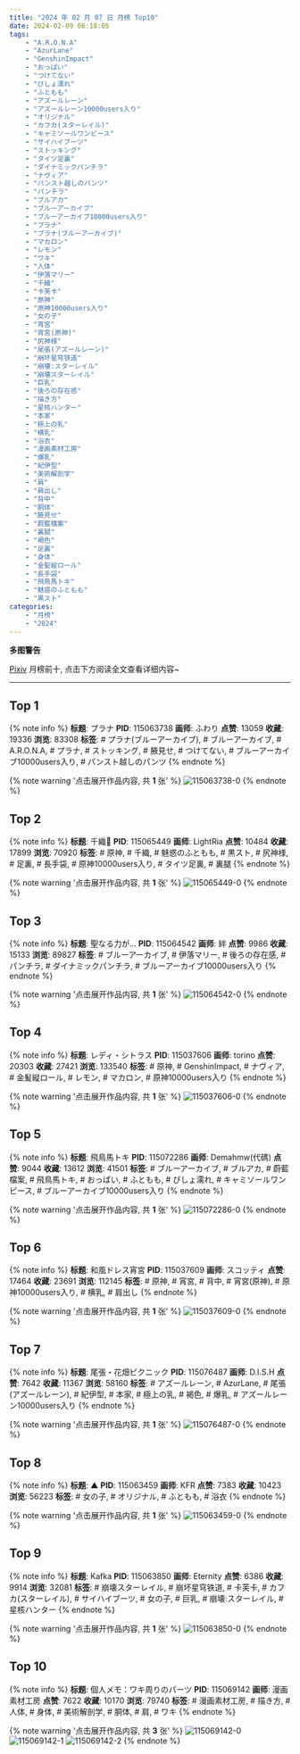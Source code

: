```yaml
---
title: "2024 年 02 月 07 日 月榜 Top10"
date: 2024-02-09 06:18:05
tags:
    - "A.R.O.N.A"
    - "AzurLane"
    - "GenshinImpact"
    - "おっぱい"
    - "つけてない"
    - "びしょ濡れ"
    - "ふともも"
    - "アズールレーン"
    - "アズールレーン10000users入り"
    - "オリジナル"
    - "カフカ(スターレイル)"
    - "キャミソールワンピース"
    - "サイハイブーツ"
    - "ストッキング"
    - "タイツ足裏"
    - "ダイナミックパンチラ"
    - "ナヴィア"
    - "パンスト越しのパンツ"
    - "パンチラ"
    - "ブルアカ"
    - "ブルーアーカイブ"
    - "ブルーアーカイブ10000users入り"
    - "プラナ"
    - "プラナ(ブルーアーカイブ)"
    - "マカロン"
    - "レモン"
    - "ワキ"
    - "人体"
    - "伊落マリー"
    - "千織"
    - "卡芙卡"
    - "原神"
    - "原神10000users入り"
    - "女の子"
    - "宵宮"
    - "宵宮(原神)"
    - "尻神様"
    - "尾張(アズールレーン)"
    - "崩坏星穹铁道"
    - "崩壊:スターレイル"
    - "崩壊スターレイル"
    - "巨乳"
    - "後ろの存在感"
    - "描き方"
    - "星核ハンター"
    - "本家"
    - "極上の乳"
    - "横乳"
    - "浴衣"
    - "漫画素材工房"
    - "爆乳"
    - "紀伊型"
    - "美術解剖学"
    - "肩"
    - "肩出し"
    - "背中"
    - "胴体"
    - "腋見せ"
    - "蔚藍檔案"
    - "裏腿"
    - "褐色"
    - "足裏"
    - "身体"
    - "金髪縦ロール"
    - "長手袋"
    - "飛鳥馬トキ"
    - "魅惑のふともも"
    - "黒スト"
categories:
    - "月榜"
    - "2024"
---
```


<i class="fa fa-triangle-exclamation"></i>**多图警告**<i class="fa fa-triangle-exclamation"></i>

[Pixiv](https://www.pixiv.net/) 月榜前十, 点击下方阅读全文查看详细内容~

<!-- more -->

---

## Top 1

{% note info %}
**标题**: プラナ
**PID**: 115063738 **画师**: ふわり
**点赞**: 13059 **收藏**: 19336 **浏览**: 83308
**标签**: # プラナ(ブルーアーカイブ), # ブルーアーカイブ, # A.R.O.N.A, # プラナ, # ストッキング, # 腋見せ, # つけてない, # ブルーアーカイブ10000users入り, # パンスト越しのパンツ
{% endnote %}

{% note warning '点击展开作品内容, 共 **1** 张' %}
![115063738-0](https://i.pixiv.re/img-original/img/2024/01/11/00/03/25/115063738_p0.jpg)
{% endnote %}

## Top 2

{% note info %}
**标题**: 千織🎨
**PID**: 115065449 **画师**: LightRia
**点赞**: 10484 **收藏**: 17899 **浏览**: 70920
**标签**: # 原神, # 千織, # 魅惑のふともも, # 黒スト, # 尻神様, # 足裏, # 長手袋, # 原神10000users入り, # タイツ足裏, # 裏腿
{% endnote %}

{% note warning '点击展开作品内容, 共 **1** 张' %}
![115065449-0](https://i.pixiv.re/img-original/img/2024/01/11/01/07/53/115065449_p0.jpg)
{% endnote %}

## Top 3

{% note info %}
**标题**: 聖なる力が…
**PID**: 115064542 **画师**: 絆
**点赞**: 9986 **收藏**: 15133 **浏览**: 89827
**标签**: # ブルーアーカイブ, # 伊落マリー, # 後ろの存在感, # パンチラ, # ダイナミックパンチラ, # ブルーアーカイブ10000users入り
{% endnote %}

{% note warning '点击展开作品内容, 共 **1** 张' %}
![115064542-0](https://i.pixiv.re/img-original/img/2024/01/11/00/30/00/115064542_p0.jpg)
{% endnote %}

## Top 4

{% note info %}
**标题**: レディ・シトラス
**PID**: 115037606 **画师**: torino
**点赞**: 20303 **收藏**: 27421 **浏览**: 133540
**标签**: # 原神, # GenshinImpact, # ナヴィア, # 金髪縦ロール, # レモン, # マカロン, # 原神10000users入り
{% endnote %}

{% note warning '点击展开作品内容, 共 **1** 张' %}
![115037606-0](https://i.pixiv.re/img-original/img/2024/01/10/00/00/25/115037606_p0.jpg)
{% endnote %}

## Top 5

{% note info %}
**标题**: 飛鳥馬トキ
**PID**: 115072286 **画师**: Demahmw(代碼)
**点赞**: 9044 **收藏**: 13612 **浏览**: 41501
**标签**: # ブルーアーカイブ, # ブルアカ, # 蔚藍檔案, # 飛鳥馬トキ, # おっぱい, # ふともも, # びしょ濡れ, # キャミソールワンピース, # ブルーアーカイブ10000users入り
{% endnote %}

{% note warning '点击展开作品内容, 共 **1** 张' %}
![115072286-0](https://i.pixiv.re/img-original/img/2024/01/11/10/41/04/115072286_p0.jpg)
{% endnote %}

## Top 6

{% note info %}
**标题**: 和風ドレス宵宮
**PID**: 115037609 **画师**: スコッティ
**点赞**: 17464 **收藏**: 23691 **浏览**: 112145
**标签**: # 原神, # 宵宮, # 背中, # 宵宮(原神), # 原神10000users入り, # 横乳, # 肩出し
{% endnote %}

{% note warning '点击展开作品内容, 共 **1** 张' %}
![115037609-0](https://i.pixiv.re/img-original/img/2024/01/10/00/00/26/115037609_p0.jpg)
{% endnote %}

## Top 7

{% note info %}
**标题**: 尾張・花畑ピクニック
**PID**: 115076487 **画师**: D.I.S.H
**点赞**: 7642 **收藏**: 11367 **浏览**: 58160
**标签**: # アズールレーン, # AzurLane, # 尾張(アズールレーン), # 紀伊型, # 本家, # 極上の乳, # 褐色, # 爆乳, # アズールレーン10000users入り
{% endnote %}

{% note warning '点击展开作品内容, 共 **1** 张' %}
![115076487-0](https://i.pixiv.re/img-original/img/2024/01/11/15/43/12/115076487_p0.jpg)
{% endnote %}

## Top 8

{% note info %}
**标题**: ▲
**PID**: 115063459 **画师**: KFR
**点赞**: 7383 **收藏**: 10423 **浏览**: 56223
**标签**: # 女の子, # オリジナル, # ふともも, # 浴衣
{% endnote %}

{% note warning '点击展开作品内容, 共 **1** 张' %}
![115063459-0](https://i.pixiv.re/img-original/img/2024/01/11/00/00/21/115063459_p0.jpg)
{% endnote %}

## Top 9

{% note info %}
**标题**: Kafka
**PID**: 115063850 **画师**: Eternity
**点赞**: 6386 **收藏**: 9914 **浏览**: 32081
**标签**: # 崩壊スターレイル, # 崩坏星穹铁道, # 卡芙卡, # カフカ(スターレイル), # サイハイブーツ, # 女の子, # 巨乳, # 崩壊:スターレイル, # 星核ハンター
{% endnote %}

{% note warning '点击展开作品内容, 共 **1** 张' %}
![115063850-0](https://i.pixiv.re/img-original/img/2024/01/11/00/06/29/115063850_p0.jpg)
{% endnote %}

## Top 10

{% note info %}
**标题**: 個人メモ：ワキ周りのパーツ
**PID**: 115069142 **画师**: 漫画素材工房
**点赞**: 7622 **收藏**: 10170 **浏览**: 79740
**标签**: # 漫画素材工房, # 描き方, # 人体, # 身体, # 美術解剖学, # 胴体, # 肩, # ワキ
{% endnote %}

{% note warning '点击展开作品内容, 共 **3** 张' %}
![115069142-0](https://i.pixiv.re/img-original/img/2024/01/11/06/00/05/115069142_p0.jpg)
![115069142-1](https://i.pixiv.re/img-original/img/2024/01/11/06/00/05/115069142_p1.jpg)
![115069142-2](https://i.pixiv.re/img-original/img/2024/01/11/06/00/05/115069142_p2.jpg)
{% endnote %}
